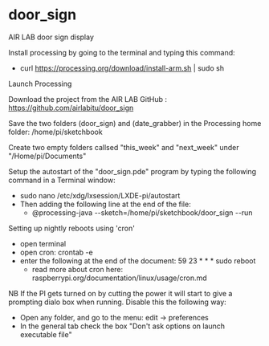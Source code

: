 # door_sign
AIR LAB door sign display


Install processing by going to the terminal and typing this command:
- curl https://processing.org/download/install-arm.sh | sudo sh

Launch Processing

Download the project from the AIR LAB GitHub : https://github.com/airlabitu/door_sign

Save the two folders (door_sign) and (date_grabber) in the Processing home folder: /home/pi/sketchbook

Create two empty folders callsed "this_week" and "next_week" under "/Home/pi/Documents"

Setup the autostart of the "door_sign.pde" program by typing the following command in a Terminal window:
- sudo nano /etc/xdg/lxsession/LXDE-pi/autostart
- Then adding the following line at the end of the file:
	- @processing-java --sketch=/home/pi/sketchbook/door_sign --run

Setting up nightly reboots using 'cron'
- open terminal
- open cron: crontab -e
- enter the following at the end of the document: 59 23 * * * sudo reboot
	- read more about cron here: raspberrypi.org/documentation/linux/usage/cron.md 

NB
If the PI gets turned on by cutting the power it will start to give a prompting dialo box when
running. Disable this the following way:
- Open any folder, and go to the menu: edit -> preferences
- In the general tab check the box "Don't ask options on launch executable file"
